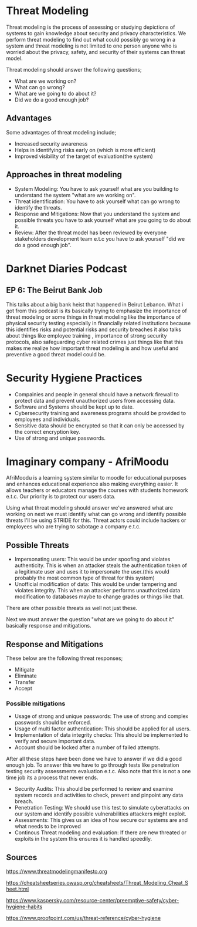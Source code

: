 # Threat Modeling

Threat modeling is the process of assessing or studying depictions of systems to gain knowledge about security and privacy characteristics. We perform threat modeling to find out what could possibly go wrong in a system and threat modeling is not limited to one person anyone who is worried about the privacy, safety, and security of their systems can threat model.

Threat modeling should answer the following questions;
- What are we working on?
- What can go wrong?
- What are we going to do about it?
- Did we do a good enough job?

## Advantages 
Some advantages of threat modeling include;
- Increased security awareness
- Helps in identifying risks early on (which is more efficient)
- Improved visibility of the target of evaluation(the system)

## Approaches in threat modeling
- System Modeling: You have to ask yourself what are you building to understand the system "what are we working on".
- Threat identification: You have to ask yourself what can go wrong to identify the threats.
- Response and Mitigations: Now that you understand the system and possible threats you have to ask yourself what are you going to do about it.
- Review: After the threat model has been reviewed by everyone stakeholders development team e.t.c you have to ask yourself "did we do a good enough job".

# Darknet Diaries Podcast
## EP 6: The Beirut Bank Job
This talks about a big bank heist that happened in Beirut Lebanon. What i got from this podcast is its basically trying to emphasize the importance of threat modeling or some things in threat modeling like the importance of physical security testing especially in financially related institutions because this identifies risks and potential risks and security breaches  it also talks about things like employee training , importance of strong security protocols, also safeguarding cyber related crimes just things like that this makes me realize how important threat modeling is and how useful and preventive a good threat model could be.

# Security Hygiene Practices
- Compainies and people in general should have a network firewall to protect data and prevent unauthorized users from accessing data.
- Software and Systems should be kept up to date.
- Cybersecurity training and awareness programs should be provided to employees and individuals.
- Sensitive data should be encrypted so that it can only be accessed by the correct encryption key.
- Use of strong and unique passwords.

# Imaginary company - AfriMoodu
AfriMoodu is a learning system similar to moodle for educational purposes and enhances educational experience also making everything easier. It allows teachers or educators manage the courses with students homework e.t.c. Our priority is to protect our users data.

Using what threat modeling should answer we've answered what are working on next we must identify what can go wrong and identify possible threats I'll be using STRIDE for this. Threat actors could include hackers or employees who are trying to sabotage a company e.t.c.
## Possible Threats
- Impersonating users: This would be under spoofing and violates authenticity. This is when an attacker steals the authentication token of a legitimate user and uses it to impersonate the user.(this would probably the most common type of threat for this system)
- Unofficial modification of data: This would be under tampering and violates integrity. This when an attacker performs unauthorized data modification to databases maybe to change grades or things like that.

There are other possible threats as well not just these.

Next we must answer the question "what are we going to do about it" basically response and mitigations.
## Response and Mitigations
These below are the following threat responses;
- Mitigate
- Eliminate
- Transfer
- Accept

### Possible mitigations
- Usage of strong and unique passwords: The use of strong and complex passwords should be enforced.
- Usage of multi factor authentication: This should be applied for all users.
- Implementation of data integrity checks: This should be implemented to verify and secure important data.
- Account should be locked after a number of failed attempts.

After all these steps have been done we have to answer if we did a good enough job. To answer this we have to go through tests like penetration testing security assessments evaluation e.t.c. Also note that this is not a one time job its a process that never ends.
- Security Audits: This should be performed to review and examine system records and activities to check, prevent and pinpoint any data breach.
- Penetration Testing: We should use this test to simulate cyberattacks on our system and identify possible vulnerabilities attackers might exploit.
- Assessments: This gives us an idea of how secure our systems are and what needs to be improved
- Continous Threat modeling and evaluation: If there are new threated or exploits in the system this ensures it is handled speedily.





## Sources
https://www.threatmodelingmanifesto.org

https://cheatsheetseries.owasp.org/cheatsheets/Threat_Modeling_Cheat_Sheet.html

https://www.kaspersky.com/resource-center/preemptive-safety/cyber-hygiene-habits

https://www.proofpoint.com/us/threat-reference/cyber-hygiene
